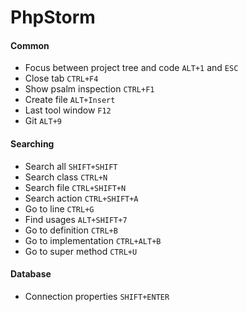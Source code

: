 # PhpStorm

#### Common
- Focus between project tree and code ```ALT+1``` and ```ESC```
- Close tab ```CTRL+F4```
- Show psalm inspection ```CTRL+F1```
- Create file ```ALT+Insert```
- Last tool window ```F12```
- Git ```ALT+9```

#### Searching
- Search all ```SHIFT+SHIFT```
- Search class ```CTRL+N```
- Search file ```CTRL+SHIFT+N```
- Search action ```CTRL+SHIFT+A```
- Go to line ```CTRL+G```
- Find usages ```ALT+SHIFT+7```
- Go to definition ```CTRL+B```
- Go to implementation ```CTRL+ALT+B```
- Go to super method ```CTRL+U```

#### Database
- Connection properties ```SHIFT+ENTER```

